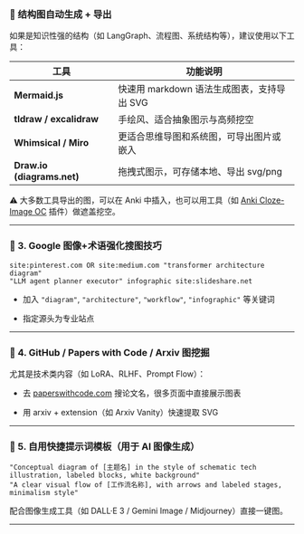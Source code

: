 
### 🔹 结构图自动生成 + 导出

如果是知识性强的结构（如 LangGraph、流程图、系统结构等），建议使用以下工具：

|工具|功能说明|
|---|---|
|**Mermaid.js**|快速用 markdown 语法生成图表，支持导出 SVG|
|**tldraw / excalidraw**|手绘风、适合抽象图示与高频挖空|
|**Whimsical / Miro**|更适合思维导图和系统图，可导出图片或嵌入|
|**Draw.io (diagrams.net)**|拖拽式图示，可存储本地、导出 svg/png|

⚠️ 大多数工具导出的图，可以在 Anki 中插入，也可以用工具（如 [Anki Cloze-Image OC](https://github.com/joeysapp/anki-image-occlusion-enhanced) 插件）做遮盖挖空。

---

### 🔹 3. Google 图像+术语强化搜图技巧

```text
site:pinterest.com OR site:medium.com "transformer architecture diagram"
"LLM agent planner executor" infographic site:slideshare.net
```

- 加入 `"diagram"`, `"architecture"`, `"workflow"`, `"infographic"` 等关键词
    
- 指定源头为专业站点
    

---

### 🔹 4. GitHub / Papers with Code / Arxiv 图挖掘

尤其是技术类内容（如 LoRA、RLHF、Prompt Flow）：

- 去 [paperswithcode.com](https://paperswithcode.com/) 搜论文名，很多页面中直接展示图表
    
- 用 arxiv + extension（如 Arxiv Vanity）快速提取 SVG
    

---

### 🔹 5. 自用快捷提示词模板（用于 AI 图像生成）

```text
"Conceptual diagram of [主题名] in the style of schematic tech illustration, labeled blocks, white background"
"A clear visual flow of [工作流名称], with arrows and labeled stages, minimalism style"
```

配合图像生成工具（如 DALL·E 3 / Gemini Image / Midjourney）直接一键图。

---
